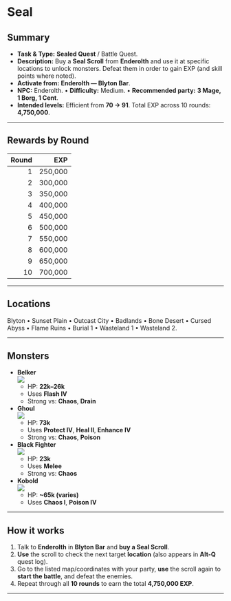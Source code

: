 # Seal

## Summary

- **Task & Type:** **Sealed Quest** / Battle Quest. 
- **Description:** Buy a **Seal Scroll** from **Enderolth** and use it at specific locations to unlock monsters. Defeat them in order to gain EXP (and skill points where noted). 
- **Activate from:** **Enderolth — Blyton Bar**. 
- **NPC:** Enderolth. • **Difficulty:** Medium. • **Recommended party:** **3 Mage, 1 Borg, 1 Cent**.
- **Intended levels:** Efficient from **70 → 91**. Total EXP across 10 rounds: **4,750,000**. 

---

## Rewards by Round

| Round | EXP      |
| ----: | -------: |
| 1     | 250,000  |
| 2     | 300,000  |
| 3     | 350,000  |
| 4     | 400,000  |
| 5     | 450,000  |
| 6     | 500,000  |
| 7     | 550,000  |
| 8     | 600,000  |
| 9     | 650,000  |
| 10    | 700,000  |

---

## Locations

Blyton • Sunset Plain • Outcast City • Badlands • Bone Desert • Cursed Abyss • Flame Ruins • Burial 1 • Wasteland 1 • Wasteland 2. 

---

## Monsters

- **Belker**  
![][img-belker]
    - HP: **22k–26k**
    - Uses **Flash IV** 
    - Strong vs: **Chaos**, **Drain**  
- **Ghoul**  
![][img-ghoul]
    - HP: **73k**
    - Uses **Protect IV**, **Heal II**, **Enhance IV**
    - Strong vs: **Chaos**, **Poison**   
- **Black Fighter**  
![][img-black-fighter]
    - HP: **23k** 
    - Uses **Melee** 
    - Strong vs: **Chaos**   
- **Kobold**  
![][img-kobold]
    - HP: **~65k (varies)**
    - Uses **Chaos I**, **Poison IV**

---

## How it works

1. Talk to **Enderolth** in **Blyton Bar** and **buy a Seal Scroll**.
2. **Use** the scroll to check the next target **location** (also appears in **Alt-Q** quest log).
3. Go to the listed map/coordinates with your party, **use** the scroll again to **start the battle**, and defeat the enemies.  
4. Repeat through all **10 rounds** to earn the total **4,750,000 EXP**. 

---

[img-belker]: ../assets/monsters/wicked_spirit.gif
[img-ghoul]: ../assets/monsters/ghoul.gif
[img-black-fighter]: ../assets/monsters/skeletal.gif
[img-kobold]: ../assets/monsters/desert_bandit.gif
